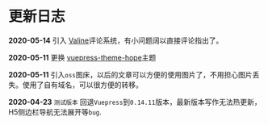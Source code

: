 # 更新日志

**2020-05-14** 引入 [Valine](https://valine.js.org/)评论系统，有小问题阔以直接评论指出了。

**2020-05-11** 更换 [vuepress-theme-hope](https://vuepress-theme.mrhope.site/)主题

**2020-05-11** 引入`oss`图床，以后的文章可以方便的使用图片了，不用担心图片丢失。使用了自有域名，可以很方便的转移。

**2020-04-23** `测试版本` 回退`Vuepress`到`0.14.11`版本，最新版本写作无法热更新，H5侧边栏导航无法展开等`bug`.

